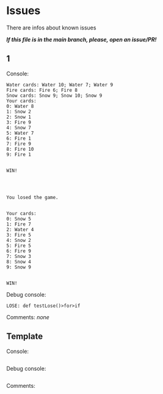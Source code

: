 # Issues
There are infos about known issues

***If this file is in the main branch, please, open an issue/PR!***
## 1
Console:
```
Water cards: Water 10; Water 7; Water 9
Fire cards: Fire 6; Fire 8
Snow cards: Snow 9; Snow 10; Snow 9
Your cards:
0: Water 8
1: Snow 2
2: Snow 1
3: Fire 9
4: Snow 7
5: Water 7
6: Fire 1
7: Fire 9
8: Fire 10
9: Fire 1


WIN!




You losed the game.


Your cards:
0: Snow 5
1: Fire 7
2: Water 4
3: Fire 5
4: Snow 2
5: Fire 5
6: Fire 9
7: Snow 3
8: Snow 4
9: Snow 9


WIN!
```
Debug console:
```
LOSE: def testLose()>for>if
```
Comments: *none*
## Template
Console:
```
```
Debug console:
```
```
Comments:
